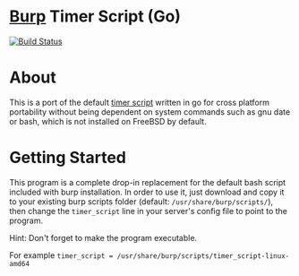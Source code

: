 # [Burp](https://github.com/grke/burp) Timer Script (Go)

[![Build Status](https://travis-ci.org/computerfr33k/burp-timer-script-go.svg?branch=master)](https://travis-ci.org/computerfr33k/burp-timer-script-go)

# About

This is a port of the default [timer script](https://github.com/grke/burp/blob/master/configs/server/timer_script) written in go for cross platform portability without being dependent on system commands such as gnu date or bash, which is not installed on FreeBSD by default.

# Getting Started

This program is a complete drop-in replacement for the default bash script included with burp installation.
In order to use it, just download and copy it to your existing burp scripts folder (default: `/usr/share/burp/scripts/`), then change the `timer_script` line in your server's config file to point to the program.

Hint: Don't forget to make the program executable.

For example `timer_script = /usr/share/burp/scripts/timer_script-linux-amd64`

